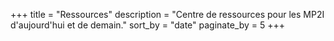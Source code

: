 +++
title = "Ressources"
description = "Centre de ressources pour les MP2I d'aujourd'hui et de demain."
sort_by = "date"
paginate_by = 5
+++
